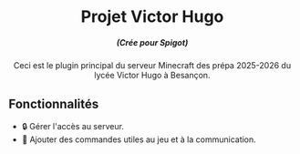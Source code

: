 <h1 align="center">Projet Victor Hugo</h1>
<em><h5 align="center">(Crée pour Spigot)</h5></em>

<p align="center">Ceci est le plugin principal du serveur Minecraft des prépa 2025-2026 du lycée Victor Hugo à Besançon.</p>

## Fonctionnalités

* 🔒 Gérer l'accès au serveur.
* 💬 Ajouter des commandes utiles au jeu et à la communication.